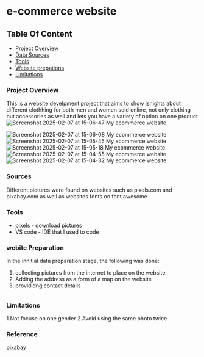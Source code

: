 # e-commerce website

## Table Of Content
- [Project Overview](#project-overview)
- [Data Sources](#data-sources) 
- [Tools](#tools)
- [Website prepations](#website-preparations)
- [Limitations](#limitations)


### Project Overview 

 This is a website develpment project that aims to show isnights about different clothhing for both men and women sold online, not only clothing but accessories as well and lets you have a variety of option on one product
![Screenshot 2025-02-07 at 15-06-47 My ecommerce website](https://github.com/user-attachments/assets/b46c80f5-1eff-4683-bc4b-cab940ca7b0b)

![Screenshot 2025-02-07 at 15-06-08 My ecommerce website](https://github.com/user-attachments/assets/809608b7-4739-4564-bd42-7cb94620d2f2)
![Screenshot 2025-02-07 at 15-05-45 My ecommerce website](https://github.com/user-attachments/assets/b0b94f71-3305-40ab-a276-7bedd6cadb17)
![Screenshot 2025-02-07 at 15-05-18 My ecommerce website](https://github.com/user-attachments/assets/53c785a6-3d65-4cde-8c89-6d507246b042)
![Screenshot 2025-02-07 at 15-04-55 My ecommerce website](https://github.com/user-attachments/assets/cb46b49a-a345-4157-b575-8198e7dde741)
![Screenshot 2025-02-07 at 15-04-32 My ecommerce website](https://github.com/user-attachments/assets/cde22013-d214-44ff-8fad-16f65f06cc8c)


 ### Sources 
Different pictures were found on websites such as pixels.com and pixabay.com as well as websites fonts on font awesome


### Tools 

- pixels - download pictures 
- VS code - IDE that I used to code

### webite Preparation 

In the innitial data preparation stage, the following was done: 
1. collecting pictures from the internet to place on the website
2. Adding the address as a form of a map on the website
3. provididng contact details



######

### Limitations 
1.Not focuse on one gender
2.Avoid using the same photo twice

 ### Reference 
 [pixabay](https://pixabay.com/)
